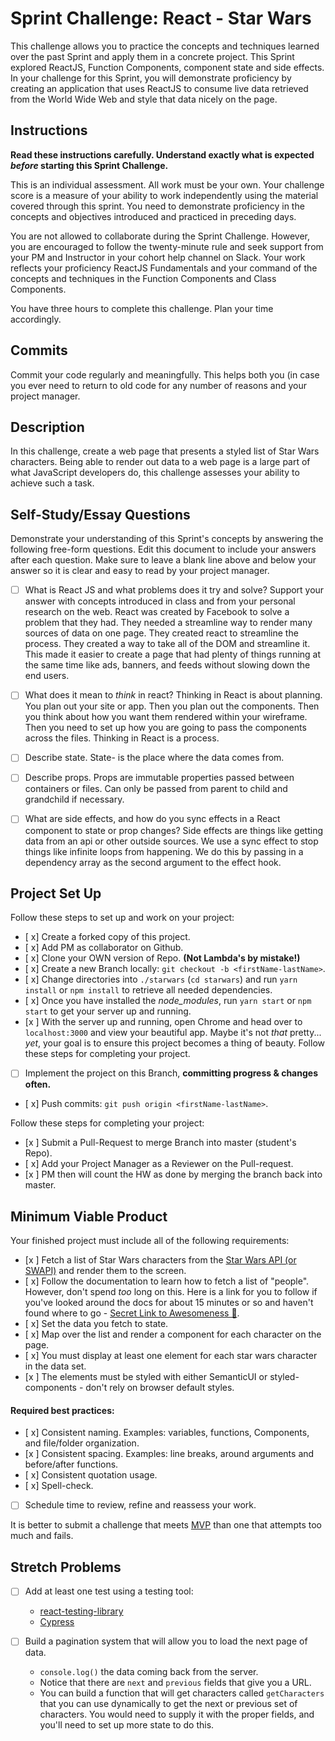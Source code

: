 # Sprint Challenge: React - Star Wars

This challenge allows you to practice the concepts and techniques learned over the past Sprint and apply them in a concrete project. This Sprint explored ReactJS, Function Components, component state and side effects. In your challenge for this Sprint, you will demonstrate proficiency by creating an application that uses ReactJS to consume live data retrieved from the World Wide Web and style that data nicely on the page.

## Instructions

**Read these instructions carefully. Understand exactly what is expected _before_ starting this Sprint Challenge.**

This is an individual assessment. All work must be your own. Your challenge score is a measure of your ability to work independently using the material covered through this sprint. You need to demonstrate proficiency in the concepts and objectives introduced and practiced in preceding days.

You are not allowed to collaborate during the Sprint Challenge. However, you are encouraged to follow the twenty-minute rule and seek support from your PM and Instructor in your cohort help channel on Slack. Your work reflects your proficiency ReactJS Fundamentals and your command of the concepts and techniques in the Function Components and Class Components.

You have three hours to complete this challenge. Plan your time accordingly.

## Commits

Commit your code regularly and meaningfully. This helps both you (in case you ever need to return to old code for any number of reasons and your project manager.

## Description

In this challenge, create a web page that presents a styled list of Star Wars characters. Being able to render out data to a web page is a large part of what JavaScript developers do, this challenge assesses your ability to achieve such a task.

## Self-Study/Essay Questions

Demonstrate your understanding of this Sprint's concepts by answering the following free-form questions. Edit this document to include your answers after each question. Make sure to leave a blank line above and below your answer so it is clear and easy to read by your project manager.

- [ ] What is React JS and what problems does it try and solve? Support your answer with concepts introduced in class and from your personal research on the web.
React was created by Facebook to solve a problem that they had. They needed a streamline way to render many sources of data on one page. They created react to streamline the process. They created a way to take all of the DOM and streamline it. This made it easier to create a page that had plenty of things running at the same time like ads, banners, and feeds without slowing down the end users.

- [ ] What does it mean to _think_ in react?
Thinking in React is about planning. You plan out your site or app. Then you plan out the components. Then you think about how you want them rendered within your wireframe. Then you need to set up how you are going to pass the components across the files. Thinking in React is a process. 

- [ ] Describe state.
State- is the place where the data comes from. 

- [ ] Describe props.
Props are immutable properties passed between containers or files. Can only be passed from parent to child and grandchild if necessary. 

- [ ] What are side effects, and how do you sync effects in a React component to state or prop changes?
Side effects are things like getting data from an api or other outside sources. We use a sync effect to stop things like infinite loops from happening. We do this by passing in a dependency array as the second argument to the effect hook.
## Project Set Up

Follow these steps to set up and work on your project:

- [ x] Create a forked copy of this project.
- [ x] Add PM as collaborator on Github.
- [ x] Clone your OWN version of Repo. **(Not Lambda's by mistake!)**
- [ x] Create a new Branch locally: `git checkout -b <firstName-lastName>`.
- [ x] Change directories into `./starwars` (`cd starwars`) and run `yarn install` or `npm install` to retrieve all needed dependencies.
- [ x] Once you have installed the _node_modules_, run `yarn start` or `npm start` to get your server up and running.
- [x ] With the server up and running, open Chrome and head over to `localhost:3000` and view your beautiful app. Maybe it's not _that_ pretty... _yet_, your goal is to ensure this project becomes a thing of beauty.
Follow these steps for completing your project.
- [ ] Implement the project on this Branch, **committing progress & changes often.**
- [ x] Push commits: `git push origin <firstName-lastName>`.

Follow these steps for completing your project:

- [x ] Submit a Pull-Request to merge <firstName-lastName> Branch into master (student's  Repo).
- [ x] Add your Project Manager as a Reviewer on the Pull-request.
- [x ] PM then will count the HW as done by merging the branch back into master.


## Minimum Viable Product

Your finished project must include all of the following requirements:

- [x ] Fetch a list of Star Wars characters from the [Star Wars API (or SWAPI)](https://swapi.co/) and render them to the screen. 
- [ x] Follow the documentation to learn how to fetch a list of "people". However, don't spend _too_ long on this. Here is a link for you to follow if you've looked around the docs for about 15 minutes or so and haven't found where to go - [Secret Link to Awesomeness 🤫](https://swapi.co/documentation#people).
- [ x] Set the data you fetch to state.
- [ x] Map over the list and render a component for each character on the page.
- [ x] You must display at least one element for each star wars character in the data set.
- [x ] The elements must be styled with either SemanticUI or styled-components - don't rely on browser default styles.

#### Required best practices:

- [ x] Consistent naming. Examples: variables, functions, Components, and file/folder organization.
- [x ] Consistent spacing. Examples: line breaks, around arguments and before/after functions.
- [ x] Consistent quotation usage.
- [ x] Spell-check.
- [ ] Schedule time to review, refine and reassess your work.


It is better to submit a challenge that meets [MVP](https://en.wikipedia.org/wiki/Minimum_viable_product) than one that attempts too much and fails.

## Stretch Problems

- [ ] Add at least one test using a testing tool:
  - [react-testing-library](https://github.com/testing-library/react-testing-library#basic-example)
  - [Cypress](https://docs.cypress.io/guides/overview/why-cypress.html)

- [ ] Build a pagination system that will allow you to load the next page of data.
  - `console.log()` the data coming back from the server.
  - Notice that there are `next` and `previous` fields that give you a URL.
  - You can build a function that will get characters called `getCharacters` that you can use dynamically to get the next or previous set of characters. You would need to supply it with the proper fields, and you'll need to set up more state to do this.

<!--
- [ ] Build another app from scratch that looks very similar to this one. Inside of your main `App` component fetch some data in this same fashion from this url `https://dog.ceo/dog-api/#all` you'll have to follow the documentation at that website and figure out how to change up the code you've seen here in this Star Wars app in order to properly fetch the data and store it on Component State.
-->
